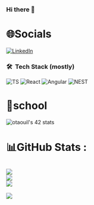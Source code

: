 ### Hi there 👋

# 🌐Socials
[![LinkedIn](https://img.shields.io/badge/LinkedIn-%230077B5.svg?logo=linkedin&logoColor=white)](https://www.linkedin.com/in/omar-taouil-0ba75b17a) 
### 🛠 &nbsp;Tech Stack (mostly)

![TS](https://img.shields.io/badge/Typescript-%236DB33F.svg?style=for-the-badge&logo=Typescript&logoColor=white)
![React](https://img.shields.io/badge/REACT-%236DB33F.svg?style=for-the-badge&logo=react&logoColor=white)
![Angular](https://img.shields.io/badge/Angular-%236DB33F.svg?style=for-the-badge&logo=angular&logoColor=white)
![NEST](https://img.shields.io/badge/nestjs-%236DB33F.svg?style=for-the-badge&logo=nestjs&logoColor=white)




# 🏫school
![otaouil's 42 stats](https://badge.mediaplus.ma/kettlebells/otaouil)

# 📊GitHub Stats :
![](https://github-readme-stats.vercel.app/api?username=liltwl&theme=dark&hide_border=true&include_all_commits=true&count_private=true)<br/>
![](https://github-readme-streak-stats.herokuapp.com/?user=liltwl&theme=dark&hide_border=true)<br/>
![](https://github-readme-stats.vercel.app/api/top-langs/?username=liltwl&theme=dark&hide_border=true&include_all_commits=true&count_private=true&layout=compact&hide=php,html,javascript,css,scss,dart)
---
![](https://komarev.com/ghpvc/?username=liltwl&label=Visitors+Count&color=brightgreen)

